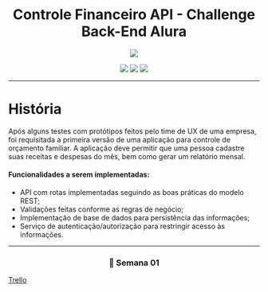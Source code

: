 # <h1 align="center"> Controle Financeiro API - Challenge Back-End Alura </h1>
<p align="center">
<img src="http://img.shields.io/static/v1?label=STATUS&message=EM%20DESENVOLVIMENTO&color=GREEN&style=for-the-badge"/>
</p>

<p align="center">
<img src="https://img.shields.io/badge/java-%23ED8B00.svg?style=for-the-badge&logo=java&logoColor=white"/>
<img src="https://img.shields.io/badge/spring-%236DB33F.svg?style=for-the-badge&logo=spring&logoColor=white"/>
<img src="https://img.shields.io/badge/MySQL-005C84?style=for-the-badge&logo=mysql&logoColor=white">
</p>
<hr>

<h1> História </h1>
<p> Após alguns testes com protótipos feitos pelo time de UX de uma empresa, 
foi requisitada a primeira versão de uma aplicação para controle de orçamento familiar.
A aplicação deve permitir que uma pessoa cadastre suas receitas e despesas do mês, bem como gerar um relatório mensal.</p>

<h4>Funcionalidades a serem implementadas:</h4>

<ul>
<li>API com rotas implementadas seguindo as boas práticas do modelo REST;</li>
<li>Validações feitas conforme as regras de negócio;</li>
<li>Implementação de base de dados para persistência das informações;</li>
<li>Serviço de autenticação/autorização para restringir acesso às informações.</li>
</ul>

<hr>

<h3 align="center"> 📅 Semana 01 </h3>
<a href ="https://trello.com/b/kVeAJaoL/">Trello</a>




